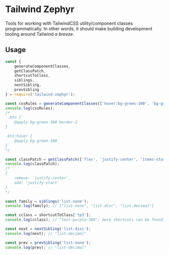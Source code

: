 # Tailwind Zephyr

Tools for working with TailwindCSS utility/component classes programmatically. In other words, it should make building development tooling around Tailwind _a breeze_.

## Usage

```javascript
const {
    generateComponentClasses,
    getClassPatch,
    shortcutToClass,
    siblings,
    nextSibling,
    prevSibling
} = require('tailwind-zephyr');

const cssRules = generateComponentClasses(['hover:bg-green-100', 'bg-green-300', 'border-2'], 'btn');
console.log(cssRules);
/*
`.btn {
    @apply bg-green-300 border-2
}

.btn:hover {
    @apply bg-green-100
}`
*/

const classPatch = getClassPatch(['flex', 'justify-center', 'items-start'], 'justify-start');
console.log(classPatch);
/*
{
    remove: 'justify-center',
    add: 'justify-start'
}
*/

const family = siblings('list-none');
console.log(family); // ["list-none", "list-disc", "list-decimal"]

const cclass = shortcutToClass['tp3'];
console.log(cclass); // "text-purple-300"; more shortcuts can be found in tailwind-shortcuts.json

const next = nextSibling('list-disc');
console.log(next); // "list-decimal"

const prev = prevSibling('list-none');
console.log(prev); // "list-decimal"
```